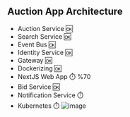 ## Auction App Architecture

+ Auction Service :ok:
+ Search Service :ok:
+ Event Bus :ok:
+ Identity Service :ok:
+ Gateway :ok:
+ Dockerizing :ok:
+ NextJS Web App ⏱️ %70
+ Bid Service :ok:
+ Notification Service ⏱️
+ Kubernetes ⏱️
![image](https://github.com/FurkanGundogan/Carsties/assets/43653193/d8f7c4be-3e38-4679-b755-b9e9e65d3739)
